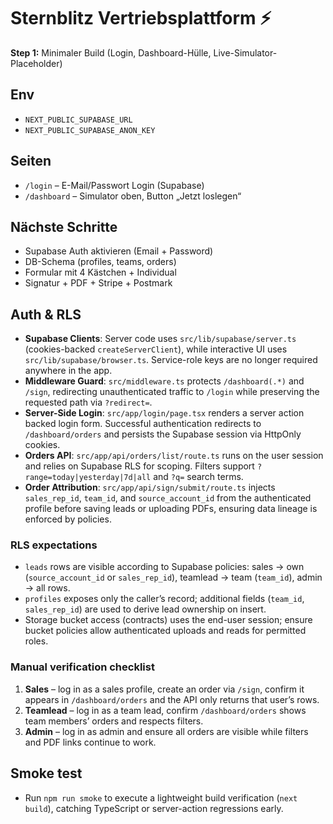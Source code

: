# Sternblitz Vertriebsplattform ⚡

**Step 1:** Minimaler Build (Login, Dashboard-Hülle, Live-Simulator-Placeholder)

## Env
- `NEXT_PUBLIC_SUPABASE_URL`
- `NEXT_PUBLIC_SUPABASE_ANON_KEY`

## Seiten
- `/login` – E-Mail/Passwort Login (Supabase)
- `/dashboard` – Simulator oben, Button „Jetzt loslegen“

## Nächste Schritte
- Supabase Auth aktivieren (Email + Password)
- DB-Schema (profiles, teams, orders)
- Formular mit 4 Kästchen + Individual
- Signatur + PDF + Stripe + Postmark

## Auth & RLS

- **Supabase Clients**: Server code uses `src/lib/supabase/server.ts` (cookies-backed `createServerClient`), while interactive UI uses `src/lib/supabase/browser.ts`. Service-role keys are no longer required anywhere in the app.
- **Middleware Guard**: `src/middleware.ts` protects `/dashboard(.*)` and `/sign`, redirecting unauthenticated traffic to `/login` while preserving the requested path via `?redirect=`.
- **Server-Side Login**: `src/app/login/page.tsx` renders a server action backed login form. Successful authentication redirects to `/dashboard/orders` and persists the Supabase session via HttpOnly cookies.
- **Orders API**: `src/app/api/orders/list/route.ts` runs on the user session and relies on Supabase RLS for scoping. Filters support `?range=today|yesterday|7d|all` and `?q=` search terms.
- **Order Attribution**: `src/app/api/sign/submit/route.ts` injects `sales_rep_id`, `team_id`, and `source_account_id` from the authenticated profile before saving leads or uploading PDFs, ensuring data lineage is enforced by policies.

### RLS expectations

- `leads` rows are visible according to Supabase policies: sales → own (`source_account_id` or `sales_rep_id`), teamlead → team (`team_id`), admin → all rows.
- `profiles` exposes only the caller’s record; additional fields (`team_id`, `sales_rep_id`) are used to derive lead ownership on insert.
- Storage bucket access (contracts) uses the end-user session; ensure bucket policies allow authenticated uploads and reads for permitted roles.

### Manual verification checklist

1. **Sales** – log in as a sales profile, create an order via `/sign`, confirm it appears in `/dashboard/orders` and the API only returns that user’s rows.
2. **Teamlead** – log in as a team lead, confirm `/dashboard/orders` shows team members’ orders and respects filters.
3. **Admin** – log in as admin and ensure all orders are visible while filters and PDF links continue to work.

## Smoke test

- Run `npm run smoke` to execute a lightweight build verification (`next build`), catching TypeScript or server-action regressions early.
